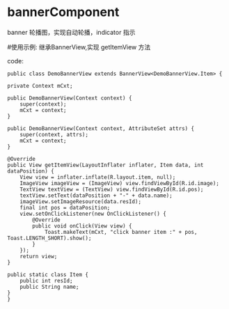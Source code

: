 # bannerComponent
banner 轮播图，实现自动轮播，indicator 指示

#使用示例:
继承BannerView,实现 getItemView 方法

code:

	public class DemoBannerView extends BannerView<DemoBannerView.Item> {

    private Context mCxt;

    public DemoBannerView(Context context) {
        super(context);
        mCxt = context;
    }

    public DemoBannerView(Context context, AttributeSet attrs) {
        super(context, attrs);
        mCxt = context;
    }

    @Override
    public View getItemView(LayoutInflater inflater, Item data, int dataPosition) {
        View view = inflater.inflate(R.layout.item, null);
        ImageView imageView = (ImageView) view.findViewById(R.id.image);
        TextView textView = (TextView) view.findViewById(R.id.pos);
        textView.setText(dataPosition + "-" + data.name);
        imageView.setImageResource(data.resId);
        final int pos = dataPosition;
        view.setOnClickListener(new OnClickListener() {
            @Override
            public void onClick(View view) {
                Toast.makeText(mCxt, "click banner item :" + pos, Toast.LENGTH_SHORT).show();
            }
        });
        return view;
    }

    public static class Item {
        public int resId;
        public String name;
    }
	}


